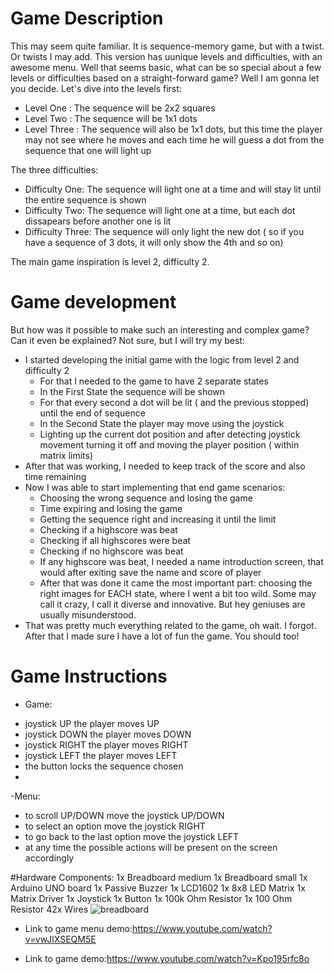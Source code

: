 
# Game Description
  This may seem quite familiar. It is sequence-memory game, but with a twist. Or twists I may add. This version has uunique levels and difficulties, with an awesome menu. Well that seems basic, what can be so special about a few levels or difficulties based on a straight-forward game? Well I am gonna let you decide. Let's dive into the levels first:
  - Level One : The sequence will be 2x2 squares
  - Level Two : The sequence will be 1x1 dots
  - Level Three : The sequence will also be 1x1 dots, but this time the player may not see where he moves and each time he will guess a dot from the sequence that one will light up

The three difficulties:
  - Difficulty One: The sequence will light one at a time and will stay lit until the entire sequence is shown
  - Difficulty Two: The sequence will light one at a time, but each dot dissapears before another one is lit
  - Difficulty Three: The sequence will only light the new dot ( so if you have a sequence of 3 dots, it will only show the 4th and so on)

The main game inspiration is level 2, difficulty 2.

# Game development

But how was it possible to make such an interesting and complex game? Can it even be explained? Not sure, but I will try my best:

  - I started developing the initial game with the logic from level 2 and difficulty 2
    - For that I needed to the game to have 2 separate states
    - In the First State the sequence will be shown
    - For that every second a dot will be lit ( and the previous stopped) until the end of sequence
    - In the Second State the player may move using the joystick
    - Lighting up the current dot position and after detecting joystick movement turning it off and moving the player position ( within matrix limits)
  - After that was working, I needed to keep track of the score and also time remaining
  - Now I was able to start implementing that end game scenarios:
       - Choosing the wrong sequence and losing the game
       - Time expiring and losing the game
       - Getting the sequence right and increasing it until the limit
       - Checking if a highscore was beat
       - Checking if all highscores were beat
       - Checking if no highscore was beat
       - If any highscore was beat, I needed a name introduction screen, that would after exiting save the name and score of player
    - After that was done it came the most important part: choosing the right images for EACH state, where I went a bit too wild. Some may call it crazy, I call it diverse and innovative. But hey geniuses are usually misunderstood.
   - That was pretty much everything related to the game, oh wait. I forgot. After that I made sure I have a lot of fun the game. You should too!
    



# Game Instructions

- Game:
* joystick UP the player moves UP
* joystick DOWN the player moves DOWN
* joystick RIGHT the player moves RIGHT
* joystick LEFT the player moves LEFT
* the button locks the sequence chosen
* 
 -Menu:
* to scroll UP/DOWN move the joystick UP/DOWN
* to select an option move the joystick RIGHT
* to go back to the last option move the joystick LEFT
* at any time the possible actions will be present on the screen accordingly

#Hardware Components:
1x Breadboard medium
1x Breadboard small
1x Arduino UNO board
1x Passive Buzzer
1x LCD1602
1x 8x8 LED Matrix
1x Matrix Driver
1x Joystick
1x Button
1x 100k Ohm Resistor
1x 100 Ohm Resistor
42x Wires
![breadboard](https://user-images.githubusercontent.com/74376628/209407894-635662e0-650b-4092-a687-7c793e4ff40f.jpg)

- Link to game menu demo:https://www.youtube.com/watch?v=vwJlXSEQM5E

- Link to game demo:https://www.youtube.com/watch?v=Kpo195rfc8o
